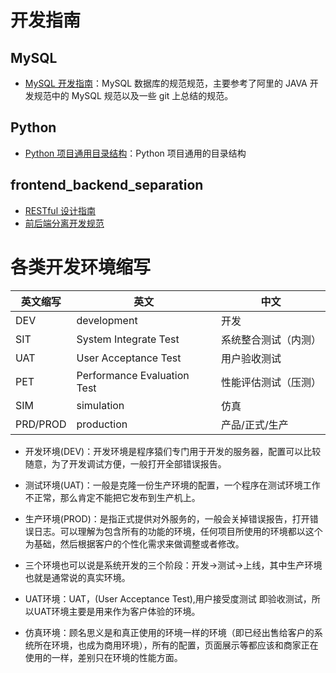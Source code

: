 # 开发指南

## MySQL

- [MySQL 开发指南](MySQL/MySQL%20开发指南.md)：MySQL 数据库的规范规范，主要参考了阿里的 JAVA 开发规范中的 MySQL 规范以及一些 git 上总结的规范。


## Python

- [Python 项目通用目录结构](Python/Python%20项目通用目录结构.md)：Python 项目通用的目录结构


## frontend_backend_separation

- [RESTful 设计指南](frontend_backend_separation/RESTful%20设计指南.md)
- [前后端分离开发规范](frontend_backend_separation/前后端分离开发规范.md)


# 各类开发环境缩写

英文缩写 | 英文 | 中文 
-------- | --- | --- 
DEV      | development | 开发 
SIT      | System Integrate Test | 系统整合测试（内测）
UAT      | User Acceptance Test | 用户验收测试
PET      | Performance Evaluation Test | 性能评估测试（压测）
SIM      | simulation | 仿真
PRD/PROD | production | 产品/正式/生产


- 开发环境(DEV)：开发环境是程序猿们专门用于开发的服务器，配置可以比较随意，为了开发调试方便，一般打开全部错误报告。

- 测试环境(UAT)：一般是克隆一份生产环境的配置，一个程序在测试环境工作不正常，那么肯定不能把它发布到生产机上。

- 生产环境(PROD)：是指正式提供对外服务的，一般会关掉错误报告，打开错误日志。可以理解为包含所有的功能的环境，任何项目所使用的环境都以这个为基础，然后根据客户的个性化需求来做调整或者修改。

- 三个环境也可以说是系统开发的三个阶段：开发->测试->上线，其中生产环境也就是通常说的真实环境。

- UAT环境：UAT，(User Acceptance Test),用户接受度测试 即验收测试，所以UAT环境主要是用来作为客户体验的环境。

- 仿真环境：顾名思义是和真正使用的环境一样的环境（即已经出售给客户的系统所在环境，也成为商用环境），所有的配置，页面展示等都应该和商家正在使用的一样，差别只在环境的性能方面。
